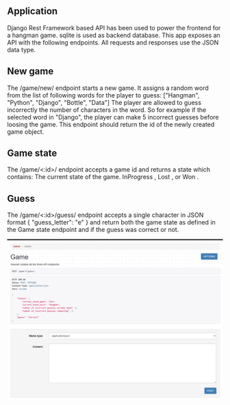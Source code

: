 Application
-----------------------
Django Rest Framework based API has been used to power the frontend for a hangman game.
sqlite is used as backend database.
This app exposes an API with the following endpoints. All requests and responses use the JSON data type.

New game
-----------------------
The /game/new/ endpoint starts a new game. It assigns a random word from the list of following words for the player to guess:
["Hangman", "Python", "Django", "Bottle", "Data"]
The player are allowed to guess incorrectly the number of characters in the word. So for example if the selected word in "Django", 
the player can make 5 incorrect guesses before loosing the game.
This endpoint should return the id of the newly created game object.

Game state
------------------------
The /game/<:id>/ endpoint accepts a game id and returns a state which contains:
The current state of the game. InProgress , Lost , or Won .

Guess
--------------------------
The /game/<:id>/guess/ endpoint accepts a single character in JSON format 
{
"guess_letter": "e"
}
and return both the game state as defined in the Game state endpoint and if the guess was correct or not.

![A game status image](./static/game_status_image.png)